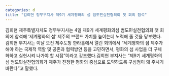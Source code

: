 ```yaml
---
categories: d
title: "김희현 정무부지사 제9기 세계평화의 섬 범도민실천협의회 첫 회의 참석"
---
```

김희현 제주특별자치도 정무부지사는 4일 제9기 세계평화의섬 범도민실천협의회 첫 회의에 참석해 ‘세계평화의 섬’ 제주의 브랜드 가치를 높이는데 노력해 줄 것을 당부했다.김희현 부지사는 이날 오전 제주도청 한라홀에서 열린 회의에서 “세계평화의 섬 제주가 해야 하는 국제적 역할 및 공존과 협력방안 등을 고민하면서, 평화의 섬 사업을 더 구체화하고 실현시켜 나가야 할 시점”이라고 강조했다.김희현 부지사는 “제9기 세계평화의 섬 범도민실천협의회가 제주가 진정한 평화의 중심으로 도약하도록 구심점이 돼 주시기 바란다”고 말했다.